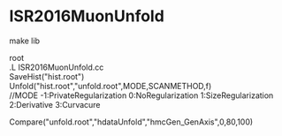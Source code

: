 # ISR2016MuonUnfold

make lib

root  
.L ISR2016MuonUnfold.cc  
SaveHist("hist.root")  
Unfold("hist.root","unfold.root",MODE,SCANMETHOD,f)  
//MODE -1:PrivateRegularization 0:NoRegularization 1:SizeRegularization 2:Derivative 3:Curvacure  
 
Compare("unfold.root","hdataUnfold","hmcGen_GenAxis",0,80,100)  

